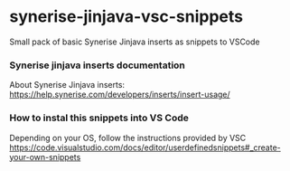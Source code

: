# synerise-jinjava-vsc-snippets

Small pack of basic Synerise Jinjava inserts as snippets to VSCode


### Synerise jinjava inserts documentation

About Synerise Jinjava inserts:
https://help.synerise.com/developers/inserts/insert-usage/



### How to instal this snippets into VS Code
Depending on your OS, follow the instructions provided by VSC
https://code.visualstudio.com/docs/editor/userdefinedsnippets#_create-your-own-snippets

